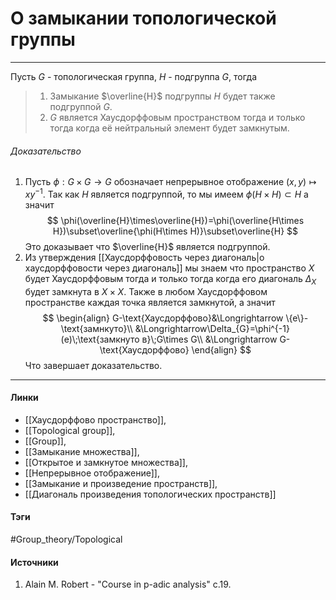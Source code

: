 # О замыкании топологической группы
***
Пусть $G$ - топологическая группа, $H$ - подгруппа $G$, тогда
>1. Замыкание $\overline{H}$ подгруппы $H$ будет также подгруппой $G$.
>2. $G$ является Хаусдорффовым пространством тогда и только тогда когда её нейтральный элемент будет замкнутым.

###### Доказательство
1. Пусть $\phi:G\times G\to G$ обозначает непрерывное отображение $(x,y)\mapsto xy^{-1}$. Так как $H$ является подгруппой, то мы имеем $\phi(H\times H)\subset H$ а значит
   $$
   \phi(\overline{H}\times\overline{H})=\phi(\overline{H\times H})\subset\overline{\phi(H\times H)}\subset\overline{H}
   $$
   Это доказывает что $\overline{H}$ является подгруппой.
2. Из утверждения [[Хаусдорффовость через диагональ|о хаусдорффовости через диагональ]] мы знаем что пространство $X$ будет Хаусдорффовым тогда и только тогда когда его диагональ $\Delta_{X}$ будет замкнута в $X\times X$. Также в любом  Хаусдорффовом пространстве каждая точка является замкнутой, а значит
   $$
   \begin{align}
   G-\text{Хаусдорффово}&\Longrightarrow \{e\}-\text{замнкуто}\\
   &\Longrightarrow\Delta_{G}=\phi^{-1}(e)\;\text{замкнуто в}\;G\times G\\
   &\Longrightarrow G-\text{Хаусдорффово}
   \end{align}
   $$
   Что завершает доказательство.
***
#### Линки
- [[Хаусдорффово пространство]],
- [[Topological group]],
- [[Group]],
- [[Замыкание множества]],
- [[Открытое и замкнутое множества]],
- [[Непрерывное отображение]],
- [[Замыкание и произведение пространств]],
- [[Диагональ произведения топологических пространств]]
#### Тэги
 #Group_theory/Topological 
#### Источники
1. Alain M. Robert - "Course in p-adic analysis" c.19.